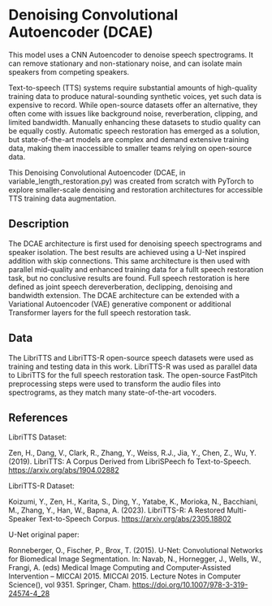 # Denoising Convolutional Autoencoder (DCAE)

This model uses a CNN Autoencoder to denoise speech spectrograms.
It can remove stationary and non-stationary noise, and can isolate main speakers from competing speakers. 

Text-to-speech (TTS) systems require substantial amounts of high-quality training data to produce natural-sounding synthetic voices, yet such data is expensive to record.
While open-source datasets offer an alternative, they often come with issues like background noise, reverberation, clipping, and limited bandwidth. Manually enhancing these datasets to studio quality can be equally costly.
Automatic speech restoration has emerged as a solution, but state-of-the-art models are complex and demand extensive training data, making them inaccessible to smaller teams relying on open-source data.

This Denoising Convolutional Autoencoder (DCAE, in variable_length_restoration.py) was created from scratch with PyTorch to explore smaller-scale denoising and restoration architectures for accessible TTS training data augmentation.

## Description
The DCAE architecture is first used for denoising speech spectrograms and speaker isolation. The best results are achieved using a U-Net inspired addition with skip connections.
This same architecture is then used with parallel mid-quality and enhanced training data for a fullt speech restoration task, but no conclusive results are found.
Full speech restoration is here defined as joint speech dereverberation, declipping, denoising and bandwidth extension.
The DCAE architecture can be extended with a Variational Autoencoder (VAE) generative component or additional Transformer layers for the full speech restoration task. 

## Data
The LibriTTS and LibriTTS-R open-source speech datasets were used as training and testing data in this work. LibriTTS-R was used as parallel data to LibriTTS for the full speech restoration task. The open-source FastPitch preprocessing steps were used to transform the audio files into spectrograms, as they match many state-of-the-art vocoders.

## References

LibriTTS Dataset:

Zen, H., Dang, V., Clark, R., Zhang, Y., Weiss, R.J., Jia, Y., Chen, Z., Wu, Y. (2019). LibriTTS: A Corpus Derived from LibriSPeech fo Text-to-Speech. https://arxiv.org/abs/1904.02882


LibriTTS-R Dataset:

Koizumi, Y., Zen, H., Karita, S., Ding, Y., Yatabe, K., Morioka, N., Bacchiani, M., Zhang, Y., Han, W., Bapna, A. (2023). LibriTTS-R: A Restored Multi-Speaker Text-to-Speech Corpus. https://arxiv.org/abs/2305.18802


U-Net original paper:

Ronneberger, O., Fischer, P., Brox, T. (2015). U-Net: Convolutional Networks for Biomedical Image Segmentation. In: Navab, N., Hornegger, J., Wells, W., Frangi, A. (eds) Medical Image Computing and Computer-Assisted Intervention – MICCAI 2015. MICCAI 2015. Lecture Notes in Computer Science(), vol 9351. Springer, Cham. https://doi.org/10.1007/978-3-319-24574-4_28




